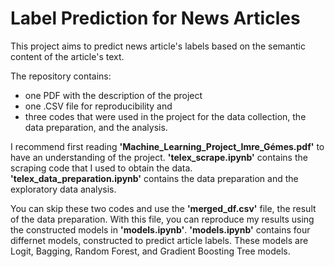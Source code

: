 # Label Prediction for News Articles

This project aims to predict news article's labels based on the semantic content of the article's text.

The repository contains:
  * one PDF with the description of the project
  * one .CSV file for reproducibility and 
  * three codes that were used in the project for the data collection, the data preparation, and the analysis.

I recommend first reading **'Machine_Learning_Project_Imre_Gémes.pdf'** to have an understanding of the project.
**'telex_scrape.ipynb'** contains the scraping code that I used to obtain the data.
**'telex_data_preparation.ipynb'** contains the data preparation and the exploratory data analysis.

You can skip these two codes and use the **'merged_df.csv'** file, the result of the data preparation. With this file, you can reproduce my results using the constructed models in **'models.ipynb'**.
**'models.ipynb'** contains four differnet models, constructed to predict article labels. These models are Logit, Bagging, Random Forest, and Gradient Boosting Tree models.

